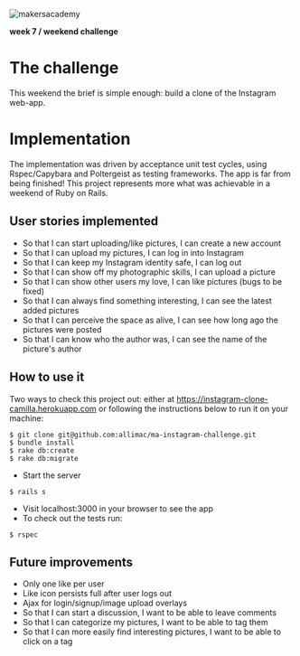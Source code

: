 ![makersacademy](https://github.com/allimac/resources/blob/master/ma_logo.png)

**week 7 / weekend challenge**

# The challenge

This weekend the brief is simple enough: build a clone of the Instagram web-app.

# Implementation

The implementation was driven by acceptance unit test cycles, using Rspec/Capybara and Poltergeist as testing frameworks. The app is far from being finished! This project represents more what was achievable in a weekend of Ruby on Rails.


## User stories implemented
- So that I can start uploading/like pictures, I can create a new account
- So that I can upload my pictures, I can log in into Instagram
- So that I can keep my Instagram identity safe, I can log out
- So that I can show off my photographic skills, I can upload a picture
- So that I can show other users my love, I can like pictures (bugs to be fixed)
- So that I can always find something interesting, I can see the latest added pictures
- So that I can perceive the space as alive, I can see how long ago the pictures were posted
- So that I can know who the author was, I can see the name of the picture's author


## How to use it
Two ways to check this project out: either at https://instagram-clone-camilla.herokuapp.com or following the instructions below to run it on your machine:
```
$ git clone git@github.com:allimac/ma-instagram-challenge.git
$ bundle install
$ rake db:create
$ rake db:migrate
```
- Start the server
```
$ rails s
```
- Visit localhost:3000 in your browser to see the app
- To check out the tests run:
```
$ rspec
```

## Future improvements
- Only one like per user
- Like icon persists full after user logs out
- Ajax for login/signup/image upload overlays
- So that I can start a discussion, I want to be able to leave comments
- So that I can categorize my pictures, I want to be able to tag them
- So that I can more easily find interesting pictures, I want to be able to click on a tag
